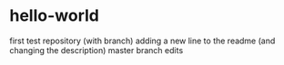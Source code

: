 # hello-world
first test repository (with branch)
adding a new line to the readme (and changing the description)
master branch edits
